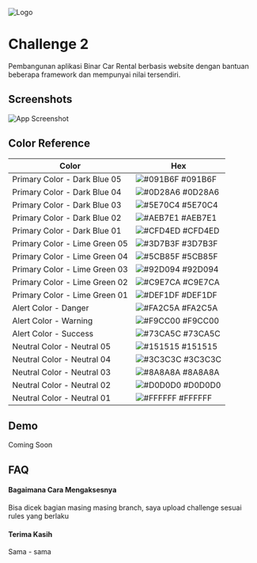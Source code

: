 
![Logo](https://github.com/rioogp/synrgy7-rio-bcr-ch1/blob/main/logo.png)


# Challenge 2

Pembangunan aplikasi Binar Car Rental berbasis website dengan bantuan beberapa framework dan mempunyai nilai tersendiri.


## Screenshots

![App Screenshot](https://github.com/rioogp/synrgy7-rio-bcr-ch1/blob/main/screenshot.png)

## Color Reference

| Color             | Hex                                                                |
| ----------------- | ------------------------------------------------------------------ | 
| Primary Color - Dark Blue 05 | ![#091B6F](https://via.placeholder.com/10/091B6F?text=+) #091B6F | 
| Primary Color - Dark Blue 04 | ![#0D28A6](https://via.placeholder.com/10/0D28A6?text=+) #0D28A6 |
| Primary Color - Dark Blue 03 | ![#5E70C4](https://via.placeholder.com/10/5E70C4?text=+) #5E70C4 |
| Primary Color - Dark Blue 02 | ![#AEB7E1](https://via.placeholder.com/10/AEB7E1?text=+) #AEB7E1 |
| Primary Color - Dark Blue 01 | ![#CFD4ED](https://via.placeholder.com/10/CFD4ED?text=+) #CFD4ED |
| Primary Color - Lime Green 05 | ![#3D7B3F](https://via.placeholder.com/10/3D7B3F?text=+) #3D7B3F | 
| Primary Color - Lime Green 04 | ![#5CB85F](https://via.placeholder.com/10/5CB85F?text=+) #5CB85F |
| Primary Color - Lime Green 03 | ![#92D094](https://via.placeholder.com/10/92D094?text=+) #92D094 |
| Primary Color - Lime Green 02 | ![#C9E7CA](https://via.placeholder.com/10/C9E7CA?text=+) #C9E7CA |
| Primary Color - Lime Green 01 | ![#DEF1DF](https://via.placeholder.com/10/DEF1DF?text=+) #DEF1DF |
| Alert Color - Danger | ![#FA2C5A](https://via.placeholder.com/10/FA2C5A?text=+) #FA2C5A |
| Alert Color - Warning | ![#F9CC00](https://via.placeholder.com/10/F9CC00?text=+) #F9CC00 |
| Alert Color - Success | ![#73CA5C](https://via.placeholder.com/10/73CA5C?text=+) #73CA5C |
| Neutral Color - Neutral 05 | ![#151515](https://via.placeholder.com/10/151515?text=+) #151515 | 
| Neutral Color - Neutral 04 | ![#3C3C3C](https://via.placeholder.com/10/3C3C3C?text=+) #3C3C3C |
| Neutral Color - Neutral 03 | ![#8A8A8A](https://via.placeholder.com/10/8A8A8A?text=+) #8A8A8A |
| Neutral Color - Neutral 02 | ![#D0D0D0](https://via.placeholder.com/10/D0D0D0?text=+) #D0D0D0 |
| Neutral Color - Neutral 01 | ![#FFFFFF](https://via.placeholder.com/10/FFFFFF?text=+) #FFFFFF |



## Demo

Coming Soon


## FAQ

#### Bagaimana Cara Mengaksesnya

Bisa dicek bagian masing masing branch, saya upload challenge sesuai rules yang berlaku

#### Terima Kasih

Sama - sama

